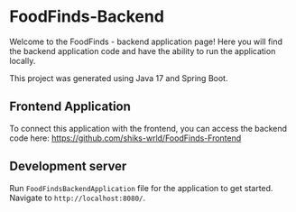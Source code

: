 # FoodFinds-Backend
Welcome to the FoodFinds - backend application page! Here you will find the backend application code and have the ability to run the application locally.

This project was generated using Java 17 and Spring Boot. 

## Frontend Application

To connect this application with the frontend, you can access the backend code here: https://github.com/shiks-wrld/FoodFinds-Frontend

## Development server

Run `FoodFindsBackendApplication` file for the application to get started. Navigate to `http://localhost:8080/`. 
